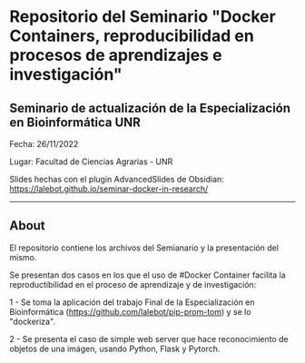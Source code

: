 # Repositorio del Seminario "Docker Containers, reproducibilidad en procesos de aprendizajes e investigación"

## Seminario de actualización de la Especialización en Bioinformática UNR

Fecha: 26/11/2022

Lugar: Facultad de Ciencias Agrarias - UNR

Slides hechas con el plugin AdvancedSlides de Obsidian: https://lalebot.github.io/seminar-docker-in-research/

---

## About
El repositorio contiene los archivos del Semianario y la presentación del mismo.

Se presentan dos casos en los que el uso de #Docker Container facilita la reproductibilidad en el proceso de aprendizaje y de investigación:

1 - Se toma la aplicación del trabajo Final de la Especialización en Bioinformática (https://github.com/lalebot/pip-prom-tom) y se lo "dockeriza".

2 - Se presenta el caso de simple web server que hace reconocimiento de objetos de una imágen, usando Python, Flask y Pytorch.
